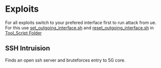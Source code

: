 # Exploits

For all exploits switch to your prefered interface first to run attack from ue. For this use [set_outgoing_interface.sh](../Tool_Scripts/set_outgoing_interface.sh) and [reset_outgoing_interface.sh](../Tool_Scripts/reset_outgoing_interface.sh) in [Tool_Script Folder](../Tool_Scripts)

## SSH Intruision

Finds an open ssh server and bruteforces entry to 5G core.
